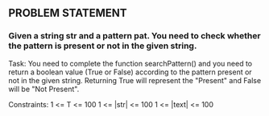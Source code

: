 ## PROBLEM STATEMENT
### Given a string str and a pattern pat. You need to check whether the pattern is present or not in the given string. 


Task:
You need to complete the function searchPattern() and you need to return a boolean value (True or False) according to the pattern present or not in the given string.
Returning True will represent the "Present" and False will be "Not Present".
 

Constraints:
1 <= T <= 100
1 <= |str| <= 100
1 <= |text| <= 100
